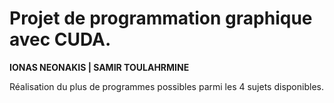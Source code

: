 # Projet de programmation graphique avec CUDA.

__IONAS NEONAKIS | SAMIR TOULAHRMINE__

Réalisation du plus de programmes possibles parmi les 4 sujets disponibles.
